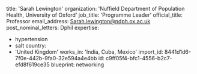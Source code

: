 title: 'Sarah Lewington'
organization: 'Nuffield Department of Population Health, University of Oxford'
job_title: 'Programme Leader'
official_title: Professor
email_address: Sarah.lewington@ndph.ox.ac.uk
post_nominal_letters: Dphil
expertise:
  - hypertension
  - salt
country:
  - 'United Kingdom'
works_in: 'India, Cuba, Mexico'
import_id: 8441d1d6-7f0e-442b-9fa0-32e594a4e4bb
id: c9ff05f4-bfc1-4556-b2c7-efd8f619ce35
blueprint: networking
